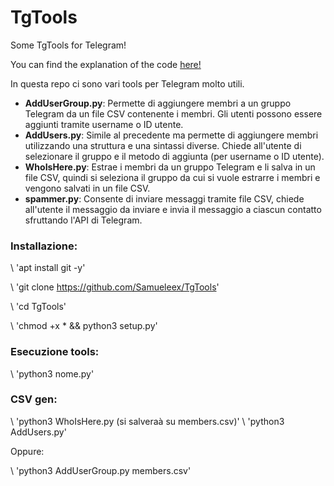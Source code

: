 # TgTools
Some TgTools for Telegram!

You can find the explanation of the code [here!](https://ethicalhacking.freeflarum.com/)

In questa repo ci sono vari tools per Telegram molto utili.
- **AddUserGroup.py**: Permette di aggiungere membri a un gruppo Telegram da un file CSV contenente i  membri. Gli utenti possono essere aggiunti tramite username o ID utente.
- **AddUsers.py**: Simile al precedente ma permette di aggiungere membri utilizzando una struttura e una sintassi diverse. Chiede all'utente di selezionare il gruppo e il metodo di aggiunta (per username o ID utente).
- **WhoIsHere.py**: Estrae i membri da un gruppo Telegram e li salva in un file CSV, quindi si seleziona il gruppo da cui si vuole estrarre i membri e vengono salvati in un file CSV.
- **spammer.py**: Consente di inviare messaggi tramite file CSV, chiede all'utente il messaggio da inviare e invia il messaggio a ciascun contatto sfruttando l'API di Telegram.



### Installazione:

\ 'apt install git -y'

\ 'git clone https://github.com/Samueleex/TgTools'

\ 'cd TgTools'

\ 'chmod +x * && python3 setup.py'



### Esecuzione tools:

\ 'python3 nome.py'



### CSV gen:

\ 'python3 WhoIsHere.py (si salveraà su members.csv)'
\ 'python3 AddUsers.py'

Oppure:

\ 'python3 AddUserGroup.py members.csv'
